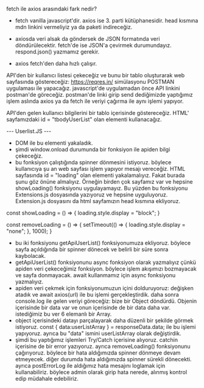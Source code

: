 fetch ile axios arasındaki fark nedir?

- fetch vanilla javascript'dir. axios ise 3. parti kütüphanesidir. head kısmına mdn linkini vermeliyiz ya da paketi indireceğiz.

- axiosda veri alsak da göndersek de JSON formatında veri döndürülecektir. fetch'de ise JSON'a çevirmek durumundayız. respond.json() yazmamız gerekir.

- axios fetch'den daha hızlı çalışır.


API'den bir kullanıcı listesi çekeceğiz ve bunu bir tablo oluşturarak web sayfasında göstereceğiz:
https://reqres.in/
simülasyonu POSTMAN uygulaması ile yapacağız.
javascript'de uygulamadan önce API linkini postman'de göreceğiz.
postman'de linki girip send dediğimizde yaptığımız işlem aslında axios ya da fetch ile veriyi çağırma ile aynı işlemi yapıyor.

API'den gelen kullanıcı bilgilerini bir tablo içerisinde göstereceğiz. HTML' sayfamızdaki id = "tbodyUserList" olan elementi kullanacağız. 


 --- Userlist.JS ---


- DOM ile bu elementi yakaladık.
- şimdi window.onload durumunda bir fonksiyon ile apiden bilgi çekeceğiz. 
- bu fonksiyon çalıştığında spinner dönmesini istiyoruz. böylece kullanıcıya şu an web sayfası işlem yapıyor mesajı vereceğiz. HTML sayfasında id = "loading" olan elementi yakalamalıyız. Fakat burada şunu göz önüne almalıyız. Örneğin birden çok sayfamız var ve hepsine showLoading() fonksiyonu uygulayamayız. Bu yüzden bu fonksiyonu Extensions.js dosyasında yazıyoruz ve hepsine uyguluyoruz. Extension.js dosyasını da html sayfamızın head kısmına ekliyoruz.

const showLoading = () => {
    loading.style.display = "block";
}

const removeLoading = () => {
    setTimeout(() => {
        loading.style.display = "none";
    }, 1000);
}

- bu iki fonksiyonu getApiUserList() fonksiyonumuza ekliyoruz. böylece sayfa açıldığında bir spinner dönecek ve belirli bir süre sonra kaybolacak.
- getApiUserList() fonksiyonunu async fonksiyon olarak yazmalıyız çünkü apiden veri çekeceğimiz fonksiyon. böylece işlem akışımızı bozmayacak ve sayfa donmayacak. await kullanmamız için async fonksiyonu yazmalıyız.
- apiden veri çekmek için fonksiyonumuzun içini dolduruyoruz:
değişken atadık ve await axios(url) ile bu işlemi gerçekleştirdik. daha sonra console.log ile gelen veriyi göreceğiz: bize bir Object döndürdü. Objenin içerisinde bir data var ve onun içerisinde de bir data daha var. istediğimiz bu ver 6 elemanlı bir Array.
- object içerisindeki datayı parçalayarak daha düzenli bir şekilde görmek istiyoruz. const { data:userListArray } = responseData.data; ile bu işlemi yapıyoruz. ayrıca bu "data" ismini userListArray olarak değiştirdik.  
- şimdi bu yaptığımız işlemleri Try/Catch içerisine alıyoruz. catchin içerisine de bir error yazıyoruz. ayrıca removeLoading() fonksiyonunu çağırıyoruz. böylece bir hata aldığımızda spinner dönmeye devam etmeyecek. diğer durumda hata aldığımızda spinner sürekli dönecekti. ayrıca postErrorLog ile aldığımız hata mesajını loglamak için kullanabiliriz. böylece admin olarak girip hata nerede, alınmış kontrol edip müdahale edebiliriz.


